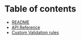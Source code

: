 # Table of contents

* [README](README.md)
* [API Reference](docs.md)
* [Custom Validation rules](custom-validation-rules.md)


